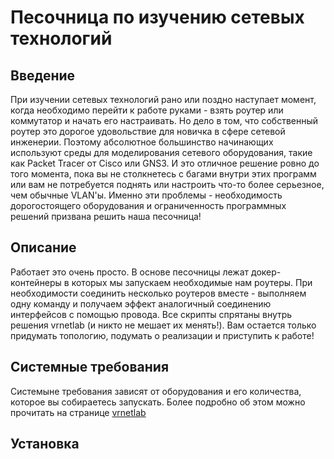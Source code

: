 # Песочница по изучению сетевых технологий

## Введение
При изучении сетевых технологий рано или поздно наступает момент, когда необходимо перейти к работе руками - взять роутер или коммутатор и начать его настраивать. Но дело в том, что собственный роутер это дорогое удовольствие для новичка в сфере сетевой инженерии. Поэтому абсолютное большинство начинающих используют среды для моделирования сетевого оборудования, такие как Packet Tracer от Cisco или GNS3. И это отличное решение ровно до того момента, пока вы не столкнетесь с багами внутри этих программ или вам не потребуется поднять или настроить что-то более серьезное, чем обычные VLAN'ы.
Именно эти проблемы - необходимость дорогостоящего оборудования и ограниченность программных решений призвана решить наша песочница!

## Описание
Работает это очень просто. В основе песочницы лежат докер-контейнеры в которых мы запускаем необходимые нам роутеры. При необходимости соединить несколько роутеров вместе - выполняем одну команду и получаем эффект аналогичный соединению интерфейсов с помощью провода. Все скрипты спрятаны внутрь решения vrnetlab (и никто не мешает их менять!). Вам остается только придумать топологию, подумать о реализации и приступить к работе!

## Системные требования
Системыне требования зависят от оборудования и его количества, которое вы собираетесь запускать. Более подробно об этом можно прочитать на странице [vrnetlab](https://github.com/plajjan/vrnetla)

## Установка 

## 


